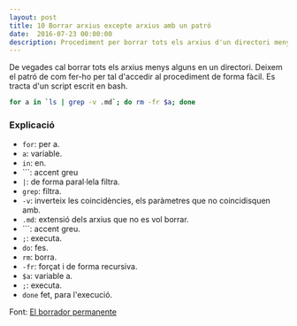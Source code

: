 ```yaml
---
layout: post
title: 10 Borrar arxius excepte arxius amb un patró
date:  2016-07-23 00:00:00
description: Procediment per borrar tots els arxius d'un directori menys alguns amb un patró determinat.
---
```


De vegades cal borrar tots els arxius menys alguns en un directori. Deixem el patró de com fer-ho per tal d'accedir al procediment de forma fàcil. Es tracta d'un script escrit en bash.

```bash
for a in `ls | grep -v .md`; do rm -fr $a; done
```

### Explicació

- `for`: per a.
- `a`: variable.
- `in`: en.
- `\``: accent greu
- `|`: de forma paral·lela filtra.
- `grep`: filtra.
- `-v`: inverteix les coincidències, els paràmetres que no coincidisquen amb.
- `.md`: extensió dels arxius que no es vol borrar.
- `\``: accent greu.
- `;`: executa.
- `do`: fes.
- `rm`: borra.
- `-fr`: forçat i de forma recursiva.
- `$a`: variable a.
- `;`: executa.
- `done` fet, para l'execució.

Font: [El borrador permanente](http://www.juanjoconti.com.ar/2010/05/10/borrar-todos-los-archivos-de-un-directorio-menos-los-que/)
